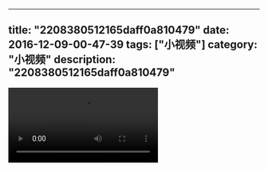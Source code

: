 
---
title: "2208380512165daff0a810479"
date: 2016-12-09-00-47-39
tags: ["小视频"]
category: "小视频"
description: "2208380512165daff0a810479"
---
<video src="http://ohtsqip0g.bkt.clouddn.com/2208380512165daff0a810479.mp4" controls="controls"></video>
